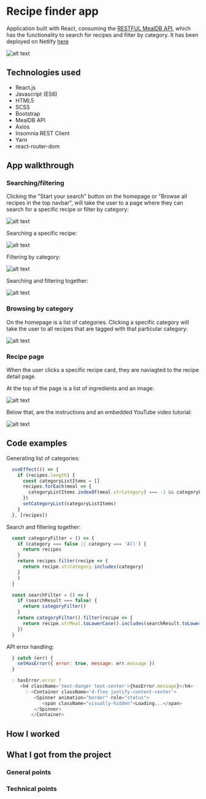 # Recipe finder app 
Application built with React, consuming the [RESTFUL MealDB API](https://www.themealdb.com/api.php), which has the functionality to search for recipes and filter by category. It has been deployed on Netlify [here](https://restipe-app.netlify.app/)

![alt text](https://res.cloudinary.com/di7ndofao/image/upload/v1648129768/Habit_tracker_app/Screenshot_2022-03-24_at_13.48.35_o2t0e3.png "Homepage")

Technologies used
----
* React.js
* Javascript (ES6)
* HTML5
* SCSS
* Bootstrap
* MealDB API
* Axios
* Insomnia REST Client
* Yarn
* react-router-dom

App walkthrough
----

### Searching/filtering
Clicking the "Start your search" button on the homepage or "Browse all recipes in the top navbar", will take the user to a page where they can search for a specific recipe or filter by category:

![alt text](https://res.cloudinary.com/di7ndofao/image/upload/v1647454416/Screenshot_2022-03-16_at_18.11.05_abysvi.png "Search page")

Searching a specific recipe:

![alt text](https://res.cloudinary.com/di7ndofao/image/upload/v1648131295/Habit_tracker_app/Screenshot_2022-03-24_at_14.14.34_vxfgvp.png "Search functionality")

Filtering by category:

![alt text](https://res.cloudinary.com/di7ndofao/image/upload/v1648131397/Habit_tracker_app/Screenshot_2022-03-24_at_14.16.02_t9b75n.png "Filter functionality")

Searching and filtering together:

![alt text](https://res.cloudinary.com/di7ndofao/image/upload/v1648131301/Habit_tracker_app/Screenshot_2022-03-24_at_14.14.02_fwavvd.png "Search and filter")

### Browsing by category

On the homepage is a list of categories. Clicking a specific category will take the user to all recipes that are tagged with that particular category:

![alt text](https://res.cloudinary.com/di7ndofao/image/upload/v1648131464/Habit_tracker_app/Screenshot_2022-03-24_at_14.17.16_rijsuy.png "Browse by category")

### Recipe page

When the user clicks a specific recipe card, they are naviagted to the recipe detail page.

At the top of the page is a list of ingredients and an image:

![alt text](https://res.cloudinary.com/di7ndofao/image/upload/v1648131605/Habit_tracker_app/Screenshot_2022-03-24_at_14.19.29_lesvlc.png "Recipe page 1")

Below that, are the instructions and an embedded YouTube video tutorial:

![alt text](https://res.cloudinary.com/di7ndofao/image/upload/v1648131606/Habit_tracker_app/Screenshot_2022-03-24_at_14.19.35_awkwc4.png "Recipe page 2")

Code examples
----
Generating list of categories:
```javascript
  useEffect(() => {
    if (recipes.length) {
      const categoryListItems = []
      recipes.forEach(meal => {
        categoryListItems.indexOf(meal.strCategory) === -1 && categoryListItems.push(meal.strCategory)
      })
      setCategoryList(categoryListItems)
    }
  }, [recipes])
```
Search and filtering together:
```javascript
  const categoryFilter = () => {
    if (category === false || category === 'All') {
      return recipes
    }
    return recipes.filter(recipe => {
      return recipe.strCategory.includes(category)
    }
    )
  }
```
```javascript
  const searchFilter = () => {
    if (searchResult === false) {
      return categoryFilter()
    }
    return categoryFilter().filter(recipe => {
      return recipe.strMeal.toLowerCase().includes(searchResult.toLowerCase())
    })
  }
```
API error handling:
```javascript
  } catch (err) {
    setHasError({ error: true, message: err.message })
  }
```

```javascript
  : hasError.error ?
     <h4 className='text-danger text-center'>{hasError.message}</h4>
       : <Container className='d-flex justify-content-center'>
          <Spinner animation="border" role="status">
             <span className="visually-hidden">Loading...</span>
          </Spinner>
         </Container>
```


How I worked
----
What I got from the project
----
### General points
### Technical points
